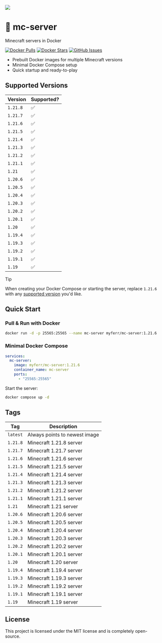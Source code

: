 ![](https://github.com/user-attachments/assets/4e6d9da8-3598-4260-be27-187963bcce9a)

# 🐳 mc-server
Minecraft servers in Docker

[![Docker Pulls](https://img.shields.io/docker/pulls/myferr/mc-server.svg?logo=docker)](https://hub.docker.com/r/myferr/mc-server/)
[![Docker Stars](https://img.shields.io/docker/stars/myferr/mc-server.svg?logo=docker)](https://hub.docker.com/r/myferr/mc-server/)
[![GitHub Issues](https://img.shields.io/github/issues-raw/myferr/mc-server.svg)](https://github.com/myferr/mc-server/issues)

- Prebuilt Docker images for multiple Minecraft versions
- Minimal Docker Compose setup
- Quick startup and ready-to-play

## Supported Versions

| Version    | Supported?  |
| ---------- | ----------- |
| `1.21.8`   | ✅          |
| `1.21.7`   | ✅          |
| `1.21.6`   | ✅          |
| `1.21.5`   | ✅          |
| `1.21.4`   | ✅          |
| `1.21.3`   | ✅          |
| `1.21.2`   | ✅          |
| `1.21.1`   | ✅          |
| `1.21`     | ✅          |
| `1.20.6`   | ✅          |
| `1.20.5`   | ✅          |
| `1.20.4`   | ✅          |
| `1.20.3`   | ✅          |
| `1.20.2`   | ✅          |
| `1.20.1`   | ✅          |
| `1.20`     | ✅          |
| `1.19.4`   | ✅          |
| `1.19.3`   | ✅          |
| `1.19.2`   | ✅          |
| `1.19.1`   | ✅          |
| `1.19`     | ✅          |

> [!TIP]
> When creating your Docker Compose or starting the server, replace `1.21.6` with any [supported version](https://github.com/myferr/mc-server#supported-versions) you'd like.

## Quick Start

### Pull & Run with Docker
```bash
docker run -d -p 25565:25565 --name mc-server myferr/mc-server:1.21.6
```

### Minimal Docker Compose

```yaml
services:
  mc-server:
    image: myferr/mc-server:1.21.6
    container_name: mc-server
    ports:
      - "25565:25565"
```

Start the server:

```bash
docker compose up -d
```

## Tags

| Tag      | Description                   |
| -------- | ----------------------------- |
| `latest` | Always points to newest image |
| `1.21.8` | Minecraft 1.21.8 server       |
| `1.21.7` | Minecraft 1.21.7 server       |
| `1.21.6` | Minecraft 1.21.6 server       |
| `1.21.5` | Minecraft 1.21.5 server       |
| `1.21.4` | Minecraft 1.21.4 server       |
| `1.21.3` | Minecraft 1.21.3 server       |
| `1.21.2` | Minecraft 1.21.2 server       |
| `1.21.1` | Minecraft 1.21.1 server       |
| `1.21` | Minecraft 1.21 server       |
| `1.20.6` | Minecraft 1.20.6 server       |
| `1.20.5` | Minecraft 1.20.5 server       |
| `1.20.4` | Minecraft 1.20.4 server       |
| `1.20.3` | Minecraft 1.20.3 server       |
| `1.20.2` | Minecraft 1.20.2 server       |
| `1.20.1` | Minecraft 1.20.1 server       |
| `1.20` | Minecraft 1.20 server       |
| `1.19.4` | Minecraft 1.19.4 server       |
| `1.19.3` | Minecraft 1.19.3 server       |
| `1.19.2` | Minecraft 1.19.2 server       |
| `1.19.1` | Minecraft 1.19.1 server       |
| `1.19` | Minecraft 1.19 server       |

## License

This project is licensed under the MIT license and is completely open-source.
